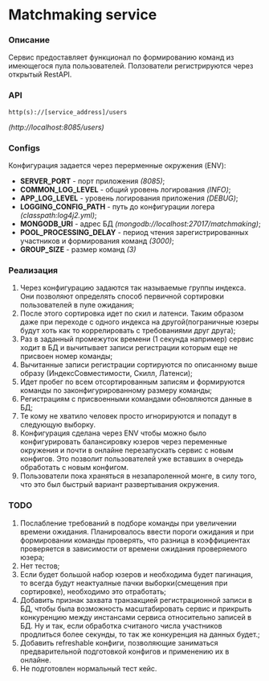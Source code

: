 # Matchmaking service

### Описание
Сервис предоставляет функционал по формированию команд из имеющегося пула пользователей. Ползователи регистрируются через открытый RestAPI.

### API
    http(s)://[service_address]/users 
*(http://localhost:8085/users)*

### Configs
Конфигурация задается через перерменные окружения (ENV):
- **SERVER_PORT** - порт приложения *(8085)*;
- **COMMON_LOG_LEVEL** - общий уровень логирования *(INFO)*;
- **APP_LOG_LEVEL** - уровень логирования приложения *(DEBUG)*;
- **LOGGING_CONFIG_PATH** - путь до конфигурации логера *(classpath:log4j2.yml)*;
- **MONGODB_URI** - адрес БД *(mongodb://localhost:27017/matchmaking)*;
- **POOL_PROCESSING_DELAY** - период чтения зарегистрированных участников и формирования команд *(3000)*;
- **GROUP_SIZE**  - размер команд *(3)*

### Реализация
1. Через конфигурацию задаются так называемые группы индекса. Они позволяют определять способ первичной сортировки пользователей в пуле ожидания;
2. После этого сортировка идет по скил и латенси. Таким образом даже при переходе с одного индекса на другой(пограничные юзеры будут хоть как то коррелировать с требованиями друг друга);
3. Раз в заданный промежуток времени (1 секунда например) сервис ходит в БД и вычитывает записи регистрации которым еще не присвоен номер команды;
4. Вычитанные записи регистрации сортируются по описанному выше образу (ИндексСовместимости, Скилл, Латенси);
5. Идет пробег по всем отсортированным записям и формируются команды по законфигурированному размеру команды;
6. Регистрациям с присвоенными командами обновляются данные в БД;
7. Те кому не хватило человек просто игнорируются и попадут в следующую выборку.
8. Конфигурация сделана через ENV чтобы можно было конфигурировать балансировку юзеров через переменные окружения и почти в онлайне перезапускать сервис с новым конфигов. Это позволит пользователей уже вставших в очередь обработать с новым конфигом.
9. Пользователи пока храняться в незапароленной монге, в силу того, что это был быстрый вариант развертывания окружения.

### TODO
1. Послабление требований в подборе команды при увеличении времени ожидания. Планировалось ввести пороги ожидания и при формировании команды проверять, что разница в коэффициентах проверяется в зависимости от времени ожидания проверяемого юзера;
2. Нет тестов;
3. Если будет большой набор юзеров и необходима будет пагинация, то всегда будут неактуалные пачки выборки(смещения при сортировке), необходимо это отработать;
4. Добавить признак захвата транзакцией регистрационной записи в БД, чтобы была возможность масштабировать сервис и прикрыть конкуренцию между инстансами сервиса относительно записей в БД. Ну и так, если обработка считаного числа участников продлиться более секунды, то так же конкуренция на данных будет.;
5. Добавить refreshable конфиги, позволяющие заниматься предварительной подготовкой конфигов и применению их в онлайне.
6. Не подготовлен нормальный тест кейс.